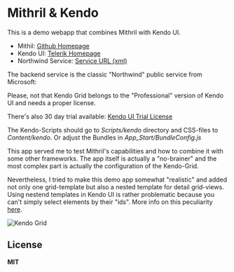 Mithril & Kendo 
===============

This is a demo webapp that combines Mithril with Kendo UI.

* Mithil:   <a href="http://lhorie.github.io/mithril">Github Homepage</a>
* Kendo UI: <a href="http://www.telerik.com/kendo-ui1">Telerik Homepage</a>
* Northwind Service: <a href="http://services.odata.org/Northwind/Northwind.svc">Service URL (xml)</a>

The backend service is the classic "Northwind" public service from Microsoft:  

Please, not that Kendo Grid belongs to the "Professional" version of Kendo UI and needs a proper license.

There's also 30 day trial available: <a href="http://www.telerik.com/download/kendo-ui">Kendo UI Trial License</a>

The Kendo-Scripts should go to *Scripts/kendo* directory and CSS-files to *Content/kendo*.
Or adjust the Bundles in *App_Start/BundleConfig.js*

This app served me to test Mithril's capabilities and how to combine it with some other frameworks.
The app itself is actually a "no-brainer" and the most complex part is actually the configuration of the Kendo-Grid.

Nevertheless, I tried to make this demo app somewhat "realistic" and added not only one grid-template but also a nested template for detail grid-views. 
Using nestend templates in Kendo UI is rather problematic because you can't simply select elements by their "ids". More info on this peculiarity <a href="http://blog.falafel.com/nested-templates-kendo-ui/">here</a>.

![Kendo Grid](http://f33.imgup.net/mithril8f2b.png "KendoGrid")

**License**
---------
**MIT**
